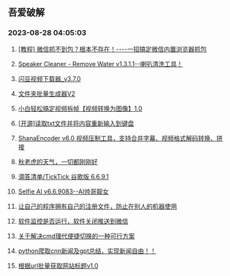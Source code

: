 ## 吾爱破解 
### 2023-08-28 04:05:03

1. [[教程] 微信抓不到包？根本不存在！----一招搞定微信内置浏览器抓包](https://www.52pojie.cn/thread-1826013-1-1.html)

2. [Speaker Cleaner - Remove Water v1.3.1.1--喇叭清洗工具！](https://www.52pojie.cn/thread-1826048-1-1.html)

3. [闪豆视频下载器_v3.7.0](https://www.52pojie.cn/thread-1826187-1-1.html)

4. [文件夹批量生成器V2](https://www.52pojie.cn/thread-1826182-1-1.html)

5. [小白轻松搞定视频拆帧【视频转换为图像】1.0](https://www.52pojie.cn/thread-1826171-1-1.html)

6. [[开源]读取txt文件并将内容重新输入到键盘](https://www.52pojie.cn/thread-1826086-1-1.html)

7. [ShanaEncoder v6.0 视频压制工具，支持合并字幕、视频格式解码转换、拼接](https://www.52pojie.cn/thread-1826210-1-1.html)

8. [秋老虎的天气，一切都刚刚好](https://www.52pojie.cn/thread-1826043-1-1.html)

9. [滴答清单/TickTick 谷歌版 6.6.9.1](https://www.52pojie.cn/thread-1826055-1-1.html)

10. [Selfie AI v6.6.9083--AI帅哥靓女](https://www.52pojie.cn/thread-1826188-1-1.html)

11. [让自己的程序拥有自己的注册文件，防止在别人的机器使用](https://www.52pojie.cn/thread-1826088-1-1.html)

12. [软件监控是否运行，软件关闭推送到微信](https://www.52pojie.cn/thread-1826156-1-1.html)

13. [关于解决cmd理代便捷切换的一种可行方案](https://www.52pojie.cn/thread-1826113-1-1.html)

14. [python爬取cnn新闻及gpt总结，实现新闻自由！！](https://www.52pojie.cn/thread-1826246-1-1.html)

15. [根据url批量获取网站标题v1.0](https://www.52pojie.cn/thread-1826199-1-1.html)

